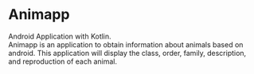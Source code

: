 # Animapp 
Android Application with Kotlin.</br>
Animapp is an application to obtain information about animals based on android. This application
will display the class, order, family, description, and reproduction of each animal.
